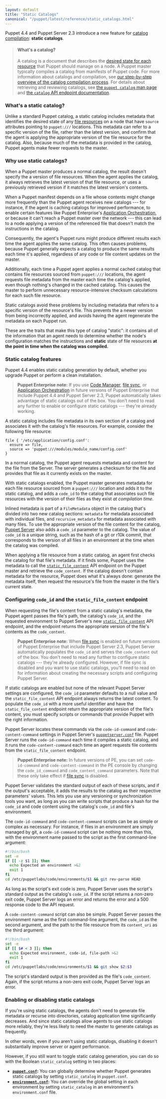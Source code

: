 ```yaml
---
layout: default
title: "Static Catalogs"
canonical: "/puppet/latest/reference/static_catalogs.html"
---
```


[catalogs]: ./subsystem_catalog_compilation.html
[catalog endpoint]: ./http_api/http_catalog.html
[`static_file_content`]: /puppetserver/latest/puppet-api/v3/static_file_content.html
[resource_declaration]: ./lang_resources.html
[file resources]: ./types/file.html
[puppet catalog]: ./man/catalog.html
[environment]: ./environments.html
[facts]: ./lang_facts_and_builtin_vars.html
[exported resources]: ./lang_exported.html
[main manifest]: ./dirs_manifest.html
[modules]: ./modules_fundamentals.html
[resources]: ./lang_resources.html
[variables]: ./lang_variables.html
[classes]: ./lang_classes.html
[modulepath]: ./dirs_modulepath.html
[`puppet.conf`]: ./config_file_main.html
[`environment.conf`]: ./config_file_environment.html

[Puppet Server]: /puppetserver/latest/
[`puppetserver.conf`]: /puppetserver/latest/config_file_puppetserver.html
[Application Orchestration]: /pe/latest/app_orchestration_overview.html
[file sync]: /pe/latest/cmgmt_filesync.html
[Code Manager]: /pe/latest/code_mgr.html
[`code_content`]: /puppetserver/latest/

Puppet 4.4 and Puppet Server 2.3 introduce a new feature for [catalog compilation][catalogs]: **static catalogs**.

> #### What's a catalog?
>
> A catalog is a document that describes the [desired state for each resource][resource_declaration] that Puppet should manage on a node. A Puppet master typically compiles a catalog from manifests of Puppet code. For more information about catalogs and compilation, see [our step-by-step overview of the catalog compilation process][catalogs]. For details about retrieving and reviewing catalogs, see [the `puppet catalog` man page][puppet catalog] and [the `catalog` API endpoint documentation][catalog endpoint].

### What's a static catalog?

Unlike a standard Puppet catalog, a static catalog includes metadata that identifies the desired state of any [file resources][] on a node that have `source` attributes pointing to `puppet:///` locations. This metadata can refer to a specific version of the file, rather than the latest version, and confirm that the agent is applying the appropriate version of the file resource for the catalog. Also, because much of the metadata is provided in the catalog, Puppet agents make fewer requests to the master.

### Why use static catalogs?

When a Puppet master produces a normal catalog, the result doesn't specify the a version of file resources. When the agent applies the catalog, it always retrieves the latest version of that file resource, or uses a previously retrieved version if it matches the latest version's contents.

When a Puppet manifest depends on a file whose contents might change more frequently than the Puppet agent receives new catalogs --- for instance, if the agent is caching catalogs for improved performance, to enable certain features like Puppet Enterprise's [Application Orchestration][], or because it can't reach a Puppet master over the network --- this can lead to a node applying a version of the referenced file that doesn't match the instructions in the catalog.

Consequently, the agent's Puppet runs might produce different results each time the agent applies the same catalog. This often causes problems, because Puppet generally expects a catalog to produce the same results each time it's applied, regardless of any code or file content updates on the master.

Additionally, each time a Puppet agent applies a normal cached catalog that contains file resources sourced from `puppet:///` locations, the agent requests file metadata from the master each time the catalog's applied, even though nothing's changed in the cached catalog. This causes the master to perform unnecessary resource-intensive checksum calculations for each such file resource.

Static catalogs avoid these problems by including metadata that refers to a specific version of the resource's file. This prevents the a newer version from being incorrectly applied, and avoids having the agent regenerate the metadata on each Puppet run.

These are the traits that make this type of catalog "static": it contains all of the information that an agent needs to determine whether the node's configuration matches the instructions and **static** state of file resources **at the point in time when the catalog was compiled.**

### Static catalog features

Puppet 4.4 enables static catalog generation by default, whether you upgrade Puppet or perform a clean installation.

> **Puppet Enterprise note:** If you use [Code Manager][], [file sync][], or [Application Orchestration][] in future versions of Puppet Enterprise that include Puppet 4.4 and Puppet Server 2.3, Puppet automatically takes advantage of static catalogs out of the box. You don't need to read any further to enable or configure static catalogs --- they're already working.

A static catalog includes file metadata in its own section of a catalog and associates it with the catalog's file resources. For example, consider the following file resource:

``` puppet
file { '/etc/application/config.conf':
  ensure => file,
  source => 'puppet:///modules/module_name/config.conf'
}
```

In a normal catalog, the Puppet agent requests metadata and content for the file from the Server. The server generates a checksum for the file and provides that file as it currently exists on the master.

With static catalogs enabled, the Puppet master generates metadata for each file resource sourced from a `puppet:///` location and adds it to the static catalog, and adds a `code_id` to the catalog that associates such file resources with the version of their files as they exist *at compilation time*.

Inlined metadata is part of a `FileMetadata` object in the catalog that's divided into two new catalog sections: `metadata` for metadata associated with individual files, and `recursive_metadata` for metadata associated with many files. To use the appropriate version of the file content for the catalog, [Puppet Server][] also adds a `code_id` parameter to the catalog. The value of `code_id` is a unique string, such as the hash of a git or r10k commit, that corresponds to the version of all files in an environment at the time when the catalog was compiled.

When applying a file resource from a static catalog, an agent first checks the catalog for that file's metadata. If it finds some, Puppet uses the metadata to call the [`static_file_content`][] API endpoint on the Puppet master and retrieve the `code_content`. If the catalog doesn't contain metadata for the resource, Puppet does what it's always done: generate the metadata itself, then request the resource's file from the master in the file's current state.

### Configuring `code_id` and the `static_file_content` endpoint

When requesting the file's content from a static catalog's metadata, the Puppet agent passes the file's path, the catalog's `code_id`, and the requested environment to Puppet Server's new [`static_file_content`][] API endpoint, and the endpoint returns the appropriate version of the file's contents as the `code_content`.

> **Puppet Enterprise note:** When [file sync][] is enabled on future versions of Puppet Enterprise that include Puppet Server 2.3, Puppet Server automatically populates the `code_id` and serves the `code_content` out of the box. You don't need to read any further to configure static catalogs --- they're already configured. However, if file sync is disabled and you want to use static catalogs, you'll need to read on for information about creating the necessary scripts and configuring Puppet Server.

If static catalogs are enabled but none of the relevant Puppet Server settings are configured, the `code_id` parameter defaults to a null value and the `static_file_content` API endpoint always returns the latest content. To populate the `code_id` with a more useful identifier and have the `static_file_content` endpoint return the appropriate version of the file's content, you must specify scripts or commands that provide Puppet with the right information.

Puppet Server locates these commands via the `code-id-command` and `code-content-command` settings in Puppet Server's [`puppetserver.conf`][] file. Puppet Server runs the `code-id-command` each time it compiles a static catalog, and it runs the `code-content-command` each time an agent requests file contents from the `static_file_content` endpoint.

> **Puppet Enterprise note:** In future versions of PE, you can set `code-id-command` and `code-content-command` in the PE console by changing the `code_id_command` and `code_content_command` parameters. Note that these only take effect if [file sync][] is disabled.

Puppet Server validates the standard output of each of these scripts, and if the output's acceptable, it adds the results to the catalog as their respective parameters' values. This lets you use any versioning or synchronization tools you want, as long as you can write scripts that produce a hash for the `code_id` and code content using the catalog's `code_id` and file's environment.

The `code-id-command` and `code-content-command` scripts can be as simple or complex as necessary. For instance, if files in an environment are simply managed by git, a `code-id-command` script can be nothing more than this, with the environment name passed to the script as the first command-line argument:

``` bash
#!/bin/bash
set -e
if [[ -z $1 ]]; then
  echo Expected an environment >&2
  exit 1
fi
cd /etc/puppetlabs/code/environments/$1 && git rev-parse HEAD
```

As long as the script's exit code is zero, Puppet Server uses the script's standard output as the catalog's `code_id`. If the script returns a non-zero exit code, Puppet Server logs an error and returns the error and a 500 response code to the API request.

A `code-content-command` script can also be simple. Puppet Server passes the environment name as the first command-line argument, the `code_id` as the second argument, and the path to the file resource from its `content_uri` as the third argument:

``` bash
#!/bin/bash
set -e
if [[ $# < 3 ]]; then
  echo Expected environment, code-id, file-path >&2
  exit 1
fi
cd /etc/puppetlabs/code/environments/$1 && git show $2:$3
```

The script's standard output is then provided as the file's `code_content`. Again, if the script returns a non-zero exit code, Puppet Server logs an error.

### Enabling or disabling static catalogs

If you're using static catalogs, the agents don't need to generate file metadata or recurse into directories, catalog application time significantly decreases. And since static catalogs allow agents to use static catalogs more reliably, they're less likely to need the master to generate catalogs as frequently.

In other words, even if you aren't using static catalogs, disabling it doesn't substantially improve server or agent performance.

However, if you still want to toggle static catalog generation, you can do so with the Boolean `static_catalog` setting in two places:

* **[`puppet.conf`][]:** You can globally determine whether Puppet generates static catalogs by setting `static_catalog` in `puppet.conf`.
* **[`environment.conf`][]:** You can override the global setting in each environment by setting `static_catalog` in an environment's `environment.conf` file.
